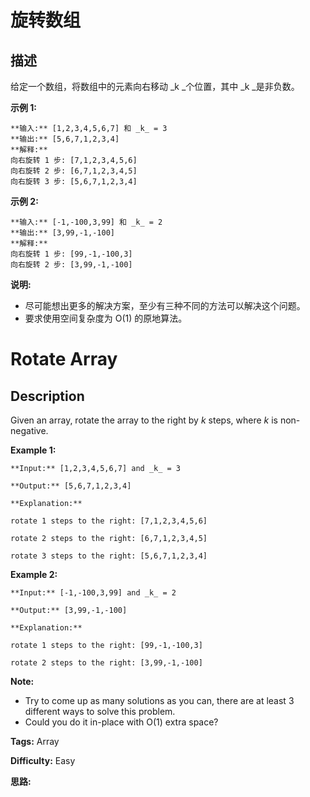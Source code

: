 # 旋转数组

## 描述

给定一个数组，将数组中的元素向右移动  _k  _个位置，其中  _k  _是非负数。

**示例 1:**

    
    
    **输入:** [1,2,3,4,5,6,7] 和 _k_ = 3
    **输出:** [5,6,7,1,2,3,4]
    **解释:**
    向右旋转 1 步: [7,1,2,3,4,5,6]
    向右旋转 2 步: [6,7,1,2,3,4,5]
    向右旋转 3 步: [5,6,7,1,2,3,4]
    

**示例  2:**

    
    
    **输入:** [-1,-100,3,99] 和 _k_ = 2
    **输出:** [3,99,-1,-100]
    **解释:** 
    向右旋转 1 步: [99,-1,-100,3]
    向右旋转 2 步: [3,99,-1,-100]

**说明:**

  * 尽可能想出更多的解决方案，至少有三种不同的方法可以解决这个问题。
  * 要求使用空间复杂度为 O(1) 的原地算法。



# Rotate Array

## Description



Given an array, rotate the array to the right by _k_ steps, where  _k_  is non-negative.

**Example 1:**

    
    
    **Input:** [1,2,3,4,5,6,7] and _k_ = 3
    **Output:** [5,6,7,1,2,3,4]
    **Explanation:**
    rotate 1 steps to the right: [7,1,2,3,4,5,6]
    rotate 2 steps to the right: [6,7,1,2,3,4,5]
    rotate 3 steps to the right: [5,6,7,1,2,3,4]
    

**Example 2:**

    
    
    **Input:** [-1,-100,3,99] and _k_ = 2
    **Output:** [3,99,-1,-100]
    **Explanation:** 
    rotate 1 steps to the right: [99,-1,-100,3]
    rotate 2 steps to the right: [3,99,-1,-100]
    

**Note:**

  * Try to come up as many solutions as you can, there are at least 3 different ways to solve this problem.
  * Could you do it in-place with O(1) extra space?


**Tags:** Array

**Difficulty:** Easy

**思路:**
